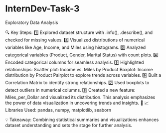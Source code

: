 # InternDev-Task-3
Exploratory Data Analysis

🔍 Key Steps:
1️⃣ Explored dataset structure with .info(), .describe(), and checked for missing values.
2️⃣ Visualized distributions of numerical variables like Age, Income, and Miles using histograms.
3️⃣ Analyzed categorical variables (Product, Gender, Marital Status) with count plots.
4️⃣ Encoded categorical columns for seamless analysis.
5️⃣ Highlighted relationships:
Scatter plot: Income vs. Miles by Product
Boxplot: Income distribution by Product
Pairplot to explore trends across variables.
6️⃣ Built a Correlation Matrix to identify strong relationships.
7️⃣ Used boxplots to detect outliers in numerical columns.
8️⃣ Created a new feature: Miles_per_Dollar and visualized its distribution.
This analysis emphasizes the power of data visualization in uncovering trends and insights. 🌟
📈 Libraries Used: pandas, numpy, matplotlib, seaborn

💡 Takeaway: Combining statistical summaries and visualizations enhances dataset understanding and sets the stage for further analysis.

